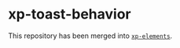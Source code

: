 # xp-toast-behavior

This repository has been merged into [`xp-elements`](https://github.com/expandjs/xp-elements).